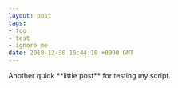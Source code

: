 ```yaml
---
layout: post
tags:
- foo
- test
- ignore me
date: 2018-12-30 15:44:18 +0000 GMT
---
```


<p>Another quick **little post** for testing my script.</p>
